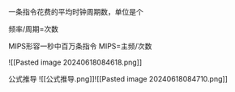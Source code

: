 一条指令花费的平均时钟周期数，单位是个

频率/周期=次数


MIPS形容一秒中百万条指令
 MIPS=主频/次数

![[Pasted image 20240618084618.png]]

公式推导
![[公式推导.png]]![[Pasted image 20240618084710.png]]